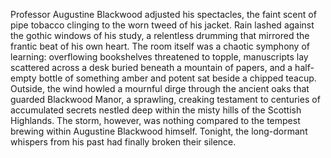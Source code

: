 Professor Augustine Blackwood adjusted his spectacles, the faint scent of pipe tobacco clinging to the worn tweed of his jacket.  Rain lashed against the gothic windows of his study, a relentless drumming that mirrored the frantic beat of his own heart.  The room itself was a chaotic symphony of learning: overflowing bookshelves threatened to topple, manuscripts lay scattered across a desk buried beneath a mountain of papers, and a half-empty bottle of something amber and potent sat beside a chipped teacup.  Outside, the wind howled a mournful dirge through the ancient oaks that guarded Blackwood Manor, a sprawling, creaking testament to centuries of accumulated secrets nestled deep within the misty hills of the Scottish Highlands.  The storm, however, was nothing compared to the tempest brewing within Augustine Blackwood himself. Tonight, the long-dormant whispers from his past had finally broken their silence.
